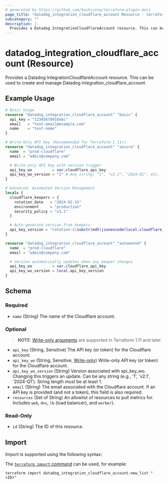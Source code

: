 ```yaml
---
# generated by https://github.com/hashicorp/terraform-plugin-docs
page_title: "datadog_integration_cloudflare_account Resource - terraform-provider-datadog"
subcategory: ""
description: |-
  Provides a Datadog IntegrationCloudflareAccount resource. This can be used to create and manage Datadog integration_cloudflare_account.
---
```


# datadog_integration_cloudflare_account (Resource)

Provides a Datadog IntegrationCloudflareAccount resource. This can be used to create and manage Datadog integration_cloudflare_account.

## Example Usage

```terraform
# Basic Usage
resource "datadog_integration_cloudflare_account" "basic" {
  api_key = "12345678910abc"
  email   = "test-email@example.com"
  name    = "test-name"
}

# Write-Only API Key (Recommended for Terraform 1.11+)
resource "datadog_integration_cloudflare_account" "secure" {
  name  = "prod-cloudflare"
  email = "admin@company.com"

  # Write-only API key with version trigger
  api_key_wo         = var.cloudflare_api_key
  api_key_wo_version = "1" # Any string: "1", "v2.1", "2024-Q1", etc.
}

# Advanced: Automated Version Management
locals {
  cloudflare_keepers = {
    rotation_date   = "2024-02-15"
    environment     = "production"
    security_policy = "v3.1"
  }

  # Auto-generate version from keepers
  api_key_version = "rotation-${substr(md5(jsonencode(local.cloudflare_keepers)), 0, 8)}"
}

resource "datadog_integration_cloudflare_account" "automated" {
  name  = "prod-cloudflare"
  email = "admin@company.com"

  # Version automatically updates when any keeper changes
  api_key_wo         = var.cloudflare_api_key
  api_key_wo_version = local.api_key_version
}
```

<!-- schema generated by tfplugindocs -->
## Schema

### Required

- `name` (String) The name of the Cloudflare account.

### Optional

> **NOTE**: [Write-only arguments](https://developer.hashicorp.com/terraform/language/resources/ephemeral#write-only-arguments) are supported in Terraform 1.11 and later.

- `api_key` (String, Sensitive) The API key (or token) for the Cloudflare account.
- `api_key_wo` (String, Sensitive, [Write-only](https://developer.hashicorp.com/terraform/language/resources/ephemeral#write-only-arguments)) Write-only API key (or token) for the Cloudflare account.
- `api_key_wo_version` (String) Version associated with api_key_wo. Changing this triggers an update. Can be any string (e.g., '1', 'v2.1', '2024-Q1'). String length must be at least 1.
- `email` (String) The email associated with the Cloudflare account. If an API key is provided (and not a token), this field is also required.
- `resources` (Set of String) An allowlist of resources to pull metrics for. Includes `web`, `dns`, `lb` (load balancer), and `worker`).

### Read-Only

- `id` (String) The ID of this resource.

## Import

Import is supported using the following syntax:

The [`terraform import` command](https://developer.hashicorp.com/terraform/cli/commands/import) can be used, for example:

```shell
terraform import datadog_integration_cloudflare_account.new_list "<ID>"
```
